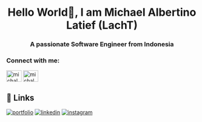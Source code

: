 <h1 align="center">Hello World👋, I am Michael Albertino Latief (LachT)</h1>
<h3 align="center">A passionate Software Engineer from Indonesia</h3>

<h3 align="left">Connect with me:</h3>
<p align="left">
<a href="https://linkedin.com/in/michalbrttt" target="blank"><img align="center" src="https://raw.githubusercontent.com/rahuldkjain/github-profile-readme-generator/master/src/images/icons/Social/linked-in-alt.svg" alt="michalbrttt" height="30" width="40" /></a>
<a href="https://instagram.com/michalbrttt" target="blank"><img align="center" src="https://raw.githubusercontent.com/rahuldkjain/github-profile-readme-generator/master/src/images/icons/Social/instagram.svg" alt="michalbrttt" height="30" width="40" /></a>
</p>

## 🔗 Links
[![portfolio](https://img.shields.io/badge/my_portfolio-000?style=for-the-badge&logo=ko-fi&logoColor=white)]()
[![linkedin](https://img.shields.io/badge/linkedin-0A66C2?style=for-the-badge&logo=linkedin&logoColor=white)]()
[![instagram](https://img.shields.io/badge/twitter-1DA1F2?style=for-the-badge&logo=twitter&logoColor=white)]()
